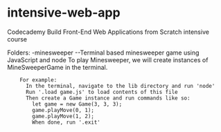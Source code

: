 # intensive-web-app
Codecademy Build Front-End Web Applications from Scratch intensive course

Folders:
-minesweeper
  --Terminal based minesweeper game using JavaScript and node
      To play Minesweeper, we will create instances of MineSweeperGame in the terminal.

        For example:
          In the terminal, navigate to the lib directory and run 'node'
          Run '.load game.js' to load contents of this file
          Then create a Game instance and run commands like so:
            let game = new Game(3, 3, 3);
            game.playMove(0, 1);
            game.playMove(1, 2);
            When done, run '.exit'
  
